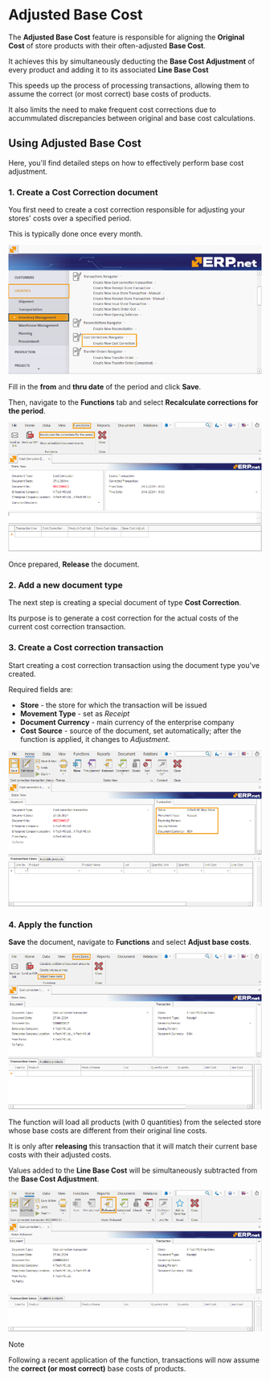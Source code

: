 # Adjusted Base Cost

The **Adjusted Base Cost** feature is responsible for aligning the **Original Cost** of store products with their often-adjusted **Base Cost**.

It achieves this by simultaneously deducting the **Base Cost Adjustment** of every product and adding it to its associated **Line Base Cost** 

This speeds up the process of processing transactions, allowing them to assume the correct (or most correct) base costs of products. 

It also limits the need to make frequent cost corrections due to accummulated discrepancies between original and base cost calculations.

## Using Adjusted Base Cost

Here, you'll find detailed steps on how to effectively perform base cost adjustment.

### 1. Create a Cost Correction document

You first need to create a cost correction responsible for adjusting your stores' costs over a specified period.

This is typically done once every month.

![picture](pictures/Adjustment_Base_cost_New_correction_27_06.png)

Fill in the **from** and **thru date** of the period and click **Save**.

Then, navigate to the **Functions** tab and select **Recalculate corrections for the period**.

![picture](pictures/Adjustment_Base_cost_Functions_recalculate_27_06.png)

Once prepared, **Release** the document.

### 2. Add a new document type

The next step is creating a special document of type **Cost Correction**.

Its purpose is to generate a cost correction for the actual costs of the current cost correction transaction.

### 3. Create a Cost correction transaction

Start creating a cost correction transaction using the document type you've created.

Required fields are:

- **Store** - the store for which the transaction will be issued
- **Movement Type** - set as *Receipt*
- **Document Currency** - main currency of the enterprise company
- **Cost Source** - source of the document, set automatically; after the function is applied, it changes to *Adjustment*.

![picture](pictures/Adjustment_Base_cost_Fill_and_save_27_06.png)

### 4. Apply the function

**Save** the document, navigate to **Functions** and select **Adjust base costs**.

![picture](pictures/Adjustment_Base_cost_Functions_adjust_27_06.png) 

The function will load all products (with 0 quantities) from the selected store whose base costs are different from their original line costs.

It is only after **releasing** this transaction that it will match their current base costs with their adjusted costs.

Values added to the **Line Base Cost** will be simultaneously subtracted from the **Base Cost Adjustment**.

![picture](pictures/Adjustment_Base_cost_Released_27_06.png) 

> [!NOTE]
> Following a recent application of the function, transactions will now assume the **correct (or most correct)** base costs of products.

